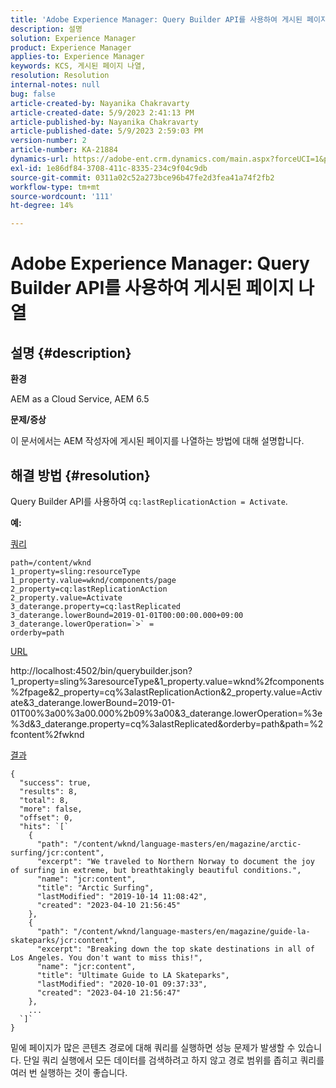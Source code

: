 ```yaml
---
title: 'Adobe Experience Manager: Query Builder API를 사용하여 게시된 페이지 나열'
description: 설명
solution: Experience Manager
product: Experience Manager
applies-to: Experience Manager
keywords: KCS, 게시된 페이지 나열,
resolution: Resolution
internal-notes: null
bug: false
article-created-by: Nayanika Chakravarty
article-created-date: 5/9/2023 2:41:13 PM
article-published-by: Nayanika Chakravarty
article-published-date: 5/9/2023 2:59:03 PM
version-number: 2
article-number: KA-21884
dynamics-url: https://adobe-ent.crm.dynamics.com/main.aspx?forceUCI=1&pagetype=entityrecord&etn=knowledgearticle&id=162b318b-77ee-ed11-8849-6045bd006079
exl-id: 1e86df84-3708-411c-8335-234c9f04c9db
source-git-commit: 0311a02c52a273bce96b47fe2d3fea41a74f2fb2
workflow-type: tm+mt
source-wordcount: '111'
ht-degree: 14%

---
```


# Adobe Experience Manager: Query Builder API를 사용하여 게시된 페이지 나열

## 설명 {#description}


<b>환경</b>

AEM as a Cloud Service, AEM 6.5

<b>문제/증상</b>

이 문서에서는 AEM 작성자에 게시된 페이지를 나열하는 방법에 대해 설명합니다.


## 해결 방법 {#resolution}


Query Builder API를 사용하여 `cq:lastReplicationAction = Activate`.

<b>예:</b>

<u>쿼리</u>


```
path=/content/wknd
1_property=sling:resourceType
1_property.value=wknd/components/page
2_property=cq:lastReplicationAction
2_property.value=Activate
3_daterange.property=cq:lastReplicated
3_daterange.lowerBound=2019-01-01T00:00:00.000+09:00
3_daterange.lowerOperation=`>` =
orderby=path
```


<u>URL</u>

http://localhost:4502/bin/querybuilder.json?1_property=sling%3aresourceType&amp;1_property.value=wknd%2fcomponents%2fpage&amp;2_property=cq%3alastReplicationAction&amp;2_property.value=Activate&amp;3_daterange.lowerBound=2019-01-01T00%3a00%3a00.000%2b09%3a00&amp;3_daterange.lowerOperation=%3e%3d&amp;3_daterange.property=cq%3alastReplicated&amp;orderby=path&amp;path=%2fcontent%2fwknd

<u>결과</u>


```
{
  "success": true,
  "results": 8,
  "total": 8,
  "more": false,
  "offset": 0,
  "hits": `[` 
    {
      "path": "/content/wknd/language-masters/en/magazine/arctic-surfing/jcr:content",
      "excerpt": "We traveled to Northern Norway to document the joy of surfing in extreme, but breathtakingly beautiful conditions.",
      "name": "jcr:content",
      "title": "Arctic Surfing",
      "lastModified": "2019-10-14 11:08:42",
      "created": "2023-04-10 21:56:45"
    },
    {
      "path": "/content/wknd/language-masters/en/magazine/guide-la-skateparks/jcr:content",
      "excerpt": "Breaking down the top skate destinations in all of Los Angeles. You don't want to miss this!",
      "name": "jcr:content",
      "title": "Ultimate Guide to LA Skateparks",
      "lastModified": "2020-10-01 09:37:33",
      "created": "2023-04-10 21:56:47"
    },
    ...
  `]` 
}
```


밑에 페이지가 많은 콘텐츠 경로에 대해 쿼리를 실행하면 성능 문제가 발생할 수 있습니다. 단일 쿼리 실행에서 모든 데이터를 검색하려고 하지 않고 경로 범위를 좁히고 쿼리를 여러 번 실행하는 것이 좋습니다.

